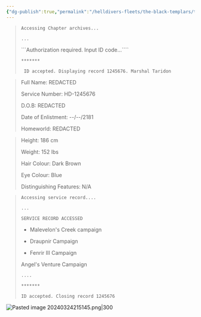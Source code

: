 ```yaml
---
{"dg-publish":true,"permalink":"/helldivers-fleets/the-black-templars/templars-operator-files/taridon/","noteIcon":"","created":"2024-03-24T21:46:48.092+01:00","updated":"2024-03-25T21:25:11.399+01:00"}
---
```


> ```Accessing Chapter archives...```
> 
> ```...```
> 
> ```Authorization required. Input ID code...````
> 
> ```*******```
> 
> ``` ID accepted. Displaying record 1245676. Marshal Taridon```


> Full Name: REDACTED
> 
> Service Number: HD-1245676
> 
> D.O.B: REDACTED
> 
> Date of Enlistment: --/--/2181
> 
> Homeworld: REDACTED


> Height: 186 cm
> 
> Weight: 152 lbs
> 
> Hair Colour: Dark Brown
> 
> Eye Colour: Blue
> 
> Distinguishing Features: N/A

> ```Accessing service record....```
> 
> ```...```
> 
> ```SERVICE RECORD ACCESSED```
> 
> - Malevelon's Creek campaign
> 
> - Draupnir Campaign
> 
> - Fenrir III Campaign
> 
> Angel's Venture Campaign
> 
> ```....```
> 
> ```*******```
> 
> ```ID accepted. Closing record 1245676```

![Pasted image 20240324215145.png|300](/img/user/z%20Images/Pasted%20image%2020240324215145.png)
